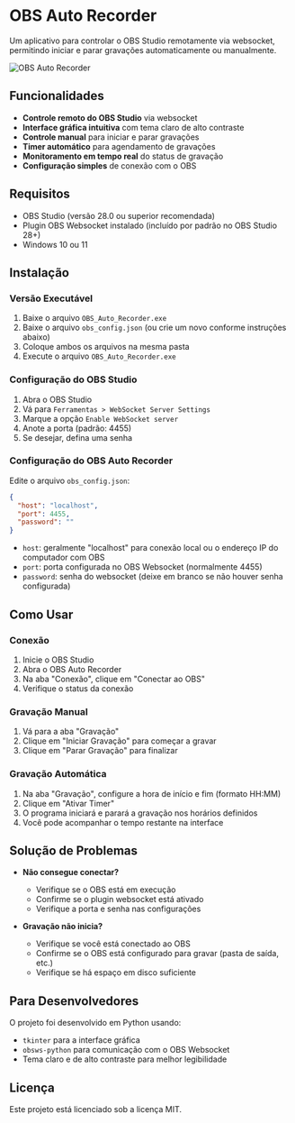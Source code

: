 # OBS Auto Recorder

Um aplicativo para controlar o OBS Studio remotamente via websocket, permitindo iniciar e parar gravações automaticamente ou manualmente.

![OBS Auto Recorder](screenshot.png)

## Funcionalidades

- **Controle remoto do OBS Studio** via websocket
- **Interface gráfica intuitiva** com tema claro de alto contraste
- **Controle manual** para iniciar e parar gravações
- **Timer automático** para agendamento de gravações
- **Monitoramento em tempo real** do status de gravação
- **Configuração simples** de conexão com o OBS

## Requisitos

- OBS Studio (versão 28.0 ou superior recomendada)
- Plugin OBS Websocket instalado (incluído por padrão no OBS Studio 28+)
- Windows 10 ou 11

## Instalação

### Versão Executável

1. Baixe o arquivo `OBS_Auto_Recorder.exe`
2. Baixe o arquivo `obs_config.json` (ou crie um novo conforme instruções abaixo)
3. Coloque ambos os arquivos na mesma pasta
4. Execute o arquivo `OBS_Auto_Recorder.exe`

### Configuração do OBS Studio

1. Abra o OBS Studio
2. Vá para `Ferramentas > WebSocket Server Settings`
3. Marque a opção `Enable WebSocket server`
4. Anote a porta (padrão: 4455)
5. Se desejar, defina uma senha

### Configuração do OBS Auto Recorder

Edite o arquivo `obs_config.json`:

```json
{
  "host": "localhost", 
  "port": 4455, 
  "password": ""
}
```

- `host`: geralmente "localhost" para conexão local ou o endereço IP do computador com OBS
- `port`: porta configurada no OBS Websocket (normalmente 4455)
- `password`: senha do websocket (deixe em branco se não houver senha configurada)

## Como Usar

### Conexão

1. Inicie o OBS Studio
2. Abra o OBS Auto Recorder
3. Na aba "Conexão", clique em "Conectar ao OBS"
4. Verifique o status da conexão

### Gravação Manual

1. Vá para a aba "Gravação"
2. Clique em "Iniciar Gravação" para começar a gravar
3. Clique em "Parar Gravação" para finalizar

### Gravação Automática

1. Na aba "Gravação", configure a hora de início e fim (formato HH:MM)
2. Clique em "Ativar Timer"
3. O programa iniciará e parará a gravação nos horários definidos
4. Você pode acompanhar o tempo restante na interface

## Solução de Problemas

- **Não consegue conectar?**
  - Verifique se o OBS está em execução
  - Confirme se o plugin websocket está ativado
  - Verifique a porta e senha nas configurações

- **Gravação não inicia?**
  - Verifique se você está conectado ao OBS
  - Confirme se o OBS está configurado para gravar (pasta de saída, etc.)
  - Verifique se há espaço em disco suficiente

## Para Desenvolvedores

O projeto foi desenvolvido em Python usando:

- `tkinter` para a interface gráfica
- `obsws-python` para comunicação com o OBS Websocket
- Tema claro e de alto contraste para melhor legibilidade

## Licença

Este projeto está licenciado sob a licença MIT. 
